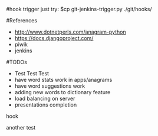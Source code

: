 #hook trigger
just try:
$cp git-jenkins-trigger.py ./git/hooks/

#References
- http://www.dotnetperls.com/anagram-python
- https://docs.djangoproject.com/
- piwik
- jenkins

#TODOs
- Test Test Test
- have word stats work in apps/anagrams
- have word suggestions work
- adding new words to dictionary feature
- load balancing on server
- presentations completion

hook

another test
